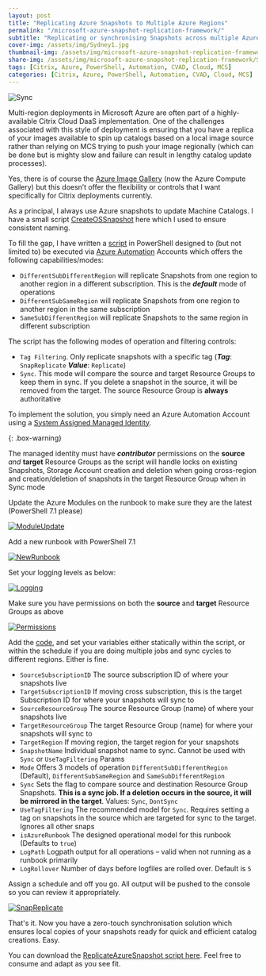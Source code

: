 ```yaml
---
layout: post
title: "Replicating Azure Snapshots to Multiple Azure Regions"
permalink: "/microsoft-azure-snapshot-replication-framework/"
subtitle: "Replicating or synchronising Snapshots across multiple Azure Regions and Azure Subscriptions"
cover-img: /assets/img/Sydney1.jpg
thumbnail-img: /assets/img/microsoft-azure-snapshot-replication-framework/Sync.png
share-img: /assets/img/microsoft-azure-snapshot-replication-framework/Sync.png
tags: [Citrix, Azure, PowerShell, Automation, CVAD, Cloud, MCS]
categories: [Citrix, Azure, PowerShell, Automation, CVAD, Cloud, MCS]
---
```


![Sync]({{site.baseurl}}/assets/img/microsoft-azure-snapshot-replication-framework/Sync.png)

Multi-region deployments in Microsoft Azure are often part of a highly-available Citrix Cloud DaaS implementation. One of the challenges associated with this style of deployment is ensuring that you have a replica of your images available to spin up catalogs based on a local image source rather than relying on MCS trying to push your image regionally (which can be done but is mighty slow and failure can result in lengthy catalog update processes).

Yes, there is of course the [Azure Image Gallery](https://docs.microsoft.com/en-us/azure/virtual-machines/shared-image-galleries) (now the Azure Compute Gallery) but this doesn’t offer the flexibility or controls that I want specifically for Citrix deployments currently.

As a principal, I always use Azure snapshots to update Machine Catalogs. I have a small script [CreateOSSnapshot](https://github.com/JamesKindon/Citrix/blob/master/Azure/CreateOSSnapshot.ps1) here which I used to ensure consistent naming.

To fill the gap, I have written a [script](https://github.com/JamesKindon/Azure/blob/master/ReplicateAzureSnapshot.ps1) in PowerShell designed to (but not limited to) be executed via [Azure Automation](https://docs.microsoft.com/en-us/azure/automation/overview) Accounts which offers the following capabilities/modes:

*  `DifferentSubDifferentRegion` will replicate Snapshots from one region to another region in a different subscription. This is the ***default*** mode of operations
*  `DifferentSubSameRegion` will replicate Snapshots from one region to another region in the same subscription
*  `SameSubDifferentRegion` will replicate Snapshots to the same region in different subscription

The script has the following modes of operation and filtering controls:

*  `Tag Filtering`. Only replicate snapshots with a specific tag (***Tag***: `SnapReplicate` ***Value***: `Replicate`)
*  `Sync`. This mode will compare the source and target Resource Groups to keep them in sync. If you delete a snapshot in the source, it will be removed from the target. The source Resource Group is **always** authoritative

To implement the solution, you simply need an Azure Automation Account using a [System Assigned Managed Identity](https://jkindon.com/migrate-azure-runbook-runas-to-system-assigned-managed-identity/).

{: .box-warning}

The managed identity must have ***contributor*** permissions on the **source** *and* **target** Resource Groups as the script will handle locks on existing Snapshots, Storage Account creation and deletion when going cross-region and creation/deletion of snapshots in the target Resource Group when in Sync mode

Update the Azure Modules on the runbook to make sure they are the latest (PowerShell 7.1 please)

[![ModuleUpdate]({{site.baseurl}}/assets/img/microsoft-azure-snapshot-replication-framework/ModuleUpdate.png)]({{site.baseurl}}/assets/img/microsoft-azure-snapshot-replication-framework/ModuleUpdate.png)

Add a new runbook with PowerShell 7.1

[![NewRunbook]({{site.baseurl}}/assets/img/microsoft-azure-snapshot-replication-framework/NewRunbook.png)]({{site.baseurl}}/assets/img/microsoft-azure-snapshot-replication-framework/NewRunbook.png)

Set your logging levels as below:

[![Logging]({{site.baseurl}}/assets/img/microsoft-azure-snapshot-replication-framework/Logging.png)]({{site.baseurl}}/assets/img/microsoft-azure-snapshot-replication-framework/Logging.png)

Make sure you have permissions on both the **source** and **target** Resource Groups as above

[![Permissions]({{site.baseurl}}/assets/img/microsoft-azure-snapshot-replication-framework/Permissions.png)]({{site.baseurl}}/assets/img/microsoft-azure-snapshot-replication-framework/Permissions.png)

Add the [code](https://github.com/JamesKindon/Azure/blob/master/ReplicateAzureSnapshot.ps1), and set your variables either statically within the script, or within the schedule if you are doing multiple jobs and sync cycles to different regions. Either is fine.

*  `SourceSubscriptionID` The source subscription ID of where your snapshots live
*  `TargetSubscriptionID` If moving cross subscription, this is the target Subscription ID for where your snapshots will sync to
*  `SourceResourceGroup` The source Resource Group (name) of where your snapshots live
*  `TargetResourceGroup` The target Resource Group (name) for where your snapshots will sync to
*  `TargetRegion` If moving region, the target region for your snapshots
*  `SnapshotName` Individual snapshot name to sync. Cannot be used with `Sync` or `UseTagFiltering` Params
*  `Mode` Offers 3 models of operation `DifferentSubDifferentRegion` (Default), `DifferentSubSameRegion` and `SameSubDifferentRegion`
*  `Sync` Sets the flag to compare source and destination Resource Group Snapshots. **This is a sync job. If a deletion occurs in the source, it will be mirrored in the target**. Values: `Sync`, `DontSync`
*  `UseTagFiltering` The recommended model for `Sync`. Requires setting a tag on snapshots in the source which are targeted for sync to the target. Ignores all other snaps
*  `isAzureRunbook` The designed operational model for this runbook (Defaults to `true`)
*  `LogPath` Logpath output for all operations – valid when not running as a runbook primarily
*  `LogRollover` Number of days before logfiles are rolled over. Default is `5`

Assign a schedule and off you go. All output will be pushed to the console so you can review it appropriately.

[![SnapReplicate]({{site.baseurl}}/assets/img/microsoft-azure-snapshot-replication-framework/SnapReplicate.png)]({{site.baseurl}}/assets/img/microsoft-azure-snapshot-replication-framework/SnapReplicate.png)

That's it. Now you have a zero-touch synchronisation solution which ensures local copies of your snapshots ready for quick and efficient catalog creations. Easy.

You can download the [ReplicateAzureSnapshot script here](https://github.com/JamesKindon/Azure/blob/master/ReplicateAzureSnapshot.ps1). Feel free to consume and adapt as you see fit.
